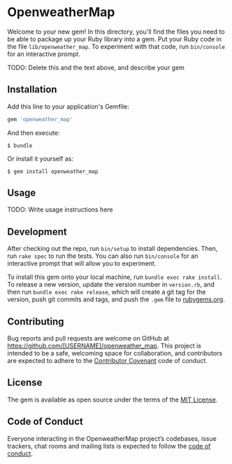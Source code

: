# OpenweatherMap

Welcome to your new gem! In this directory, you'll find the files you need to be able to package up your Ruby library into a gem. Put your Ruby code in the file `lib/openweather_map`. To experiment with that code, run `bin/console` for an interactive prompt.

TODO: Delete this and the text above, and describe your gem

## Installation

Add this line to your application's Gemfile:

```ruby
gem 'openweather_map'
```

And then execute:

    $ bundle

Or install it yourself as:

    $ gem install openweather_map

## Usage

TODO: Write usage instructions here

## Development

After checking out the repo, run `bin/setup` to install dependencies. Then, run `rake spec` to run the tests. You can also run `bin/console` for an interactive prompt that will allow you to experiment.

To install this gem onto your local machine, run `bundle exec rake install`. To release a new version, update the version number in `version.rb`, and then run `bundle exec rake release`, which will create a git tag for the version, push git commits and tags, and push the `.gem` file to [rubygems.org](https://rubygems.org).

## Contributing

Bug reports and pull requests are welcome on GitHub at https://github.com/[USERNAME]/openweather_map. This project is intended to be a safe, welcoming space for collaboration, and contributors are expected to adhere to the [Contributor Covenant](http://contributor-covenant.org) code of conduct.

## License

The gem is available as open source under the terms of the [MIT License](https://opensource.org/licenses/MIT).

## Code of Conduct

Everyone interacting in the OpenweatherMap project’s codebases, issue trackers, chat rooms and mailing lists is expected to follow the [code of conduct](https://github.com/[USERNAME]/openweather_map/blob/master/CODE_OF_CONDUCT.md).
